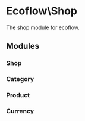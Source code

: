 # Ecoflow\Shop
The shop module for ecoflow.

## Modules

### Shop
### Category
### Product
### Currency
